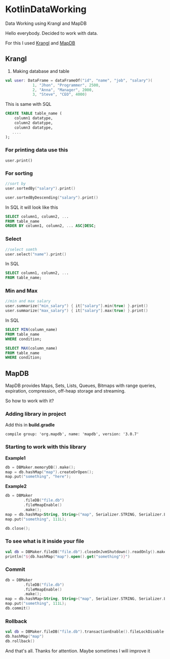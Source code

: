 # KotlinDataWorking
Data Working using Krangl and MapDB

Hello everybody. Decided to work with data.

For this I used [Krangl](https://github.com/holgerbrandl/krangl/) and [MapDB](http://www.mapdb.org/blog/mmap_files_alloc_and_jvm_crash/)

## Krangl

1) Making database and table

```kotlin
val user: DataFrame = dataFrameOf("id", "name", "job", "salary")(
            1, "Jhon", "Programmer", 2500,
            2, "Anna", "Manager", 2000,
            3, "Steve", "CEO", 4000)
```

This is same with SQL

```sql
CREATE TABLE table_name (
    column1 datatype,
    column2 datatype,
    column3 datatype,
   ....
);
```

### For printing data use this

```
user.print()
```

### For sorting

```kotlin
//sort by
user.sortedBy("salary").print()

user.sortedByDescending("salary").print()
```

In SQL it will look like this

```sql
SELECT column1, column2, ...
FROM table_name
ORDER BY column1, column2, ... ASC|DESC;
```

### Select

```kotlin
//select somth
user.select("name").print()
```

In SQL

```sql
SELECT column1, column2, ...
FROM table_name;
```

### Min and Max

```kotlin
//min and max salary
user.summarize("min_salary") { it["salary"].min(true) }.print()
user.summarize("max_salary") { it["salary"].max(true) }.print()
```

In SQL

```sql
SELECT MIN(column_name)
FROM table_name
WHERE condition;
```

```sql
SELECT MAX(column_name)
FROM table_name
WHERE condition;
```

## MapDB

MapDB provides Maps, Sets, Lists, Queues, Bitmaps with range queries, expiration, compression, off-heap storage and streaming.

So how to work with it?

### Adding library in project

Add this in **build.gradle**

```
compile group: 'org.mapdb', name: 'mapdb', version: '3.0.7'
```

### Starting to work with this library

**Example1**

```kotlin
db = DBMaker.memoryDB().make();
map = db.hashMap("map").createOrOpen();
map.put("something", "here");
```

**Example2**

```kotlin
db = DBMaker
        .fileDB("file.db")
        .fileMmapEnable()
        .make();
map = db.hashMap<String, String>("map", Serializer.STRING, Serializer.LONG).createOrOpen();
map.put("something", 111L);

db.close();
```

### To see what is it inside your file

```kotlin
val db = DBMaker.fileDB("file.db").closeOnJvmShutdown().readOnly().make()
println("${db.hashMap("map").open().get("something")}")
```

### Commit

```kotlin
db = DBMaker
        .fileDB("file.db")
        .fileMmapEnable()
        .make();
map = db.hashMap<String, String>("map", Serializer.STRING, Serializer.LONG).createOrOpen();
map.put("something", 111L);
db.commit()
```

### Rollback

```kotlin
val db = DBMaker.fileDB("file.db").transactionEnable().fileLockDisable().fileMmapEnable().make()
db.hashMap("map")
db.rollback()
```

And that's all. Thanks for attention. Maybe sometimes I will improve it
